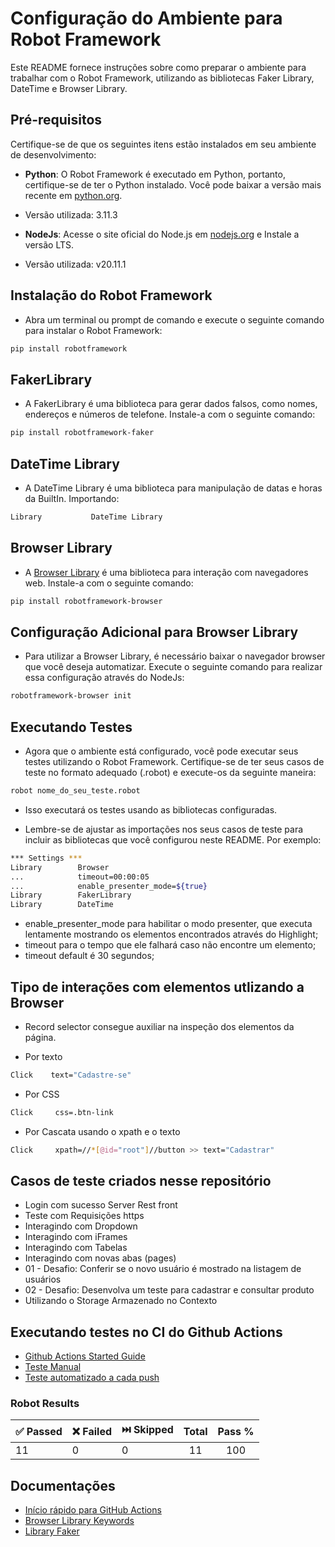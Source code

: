 # Configuração do Ambiente para Robot Framework

Este README fornece instruções sobre como preparar o ambiente para trabalhar com o Robot Framework, utilizando as bibliotecas Faker Library, DateTime e Browser Library.

## Pré-requisitos

Certifique-se de que os seguintes itens estão instalados em seu ambiente de desenvolvimento:

- **Python**: O Robot Framework é executado em Python, portanto, certifique-se de ter o Python instalado. Você pode baixar a versão mais recente em [python.org](https://www.python.org/downloads/).
- Versão utilizada: 3.11.3

- **NodeJs**: Acesse o site oficial do Node.js em [nodejs.org](https://nodejs.org/) e Instale a versão LTS.
- Versão utilizada: v20.11.1


## Instalação do Robot Framework

- Abra um terminal ou prompt de comando e execute o seguinte comando para instalar o Robot Framework:
```bash
pip install robotframework
```

## FakerLibrary
- A FakerLibrary é uma biblioteca para gerar dados falsos, como nomes, endereços e números de telefone. Instale-a com o seguinte comando:

```bash
pip install robotframework-faker
```

## DateTime Library
- A DateTime Library é uma biblioteca para manipulação de datas e horas da BuiltIn. Importando:

```bash
Library           DateTime Library
```

## Browser Library

- A [Browser Library](https://robotframework-browser.org/) é uma biblioteca para interação com navegadores web. Instale-a com o seguinte comando:

```bash
pip install robotframework-browser
```

## Configuração Adicional para Browser Library

- Para utilizar a Browser Library, é necessário baixar o navegador browser que você deseja automatizar. Execute o seguinte comando para realizar essa configuração através do NodeJs:


```bash
robotframework-browser init
```

## Executando Testes

- Agora que o ambiente está configurado, você pode executar seus testes utilizando o Robot Framework. Certifique-se de ter seus casos de teste no formato adequado (.robot) e execute-os da seguinte maneira:

```bash
robot nome_do_seu_teste.robot
```

- Isso executará os testes usando as bibliotecas configuradas.

- Lembre-se de ajustar as importações nos seus casos de teste para incluir as bibliotecas que você configurou neste README. Por exemplo:


```bash
*** Settings ***
Library        Browser
...            timeout=00:00:05
...            enable_presenter_mode=${true} 
Library        FakerLibrary
Library        DateTime
```

- enable_presenter_mode para habilitar o modo presenter, que executa lentamente mostrando os elementos encontrados através do Highlight;
- timeout para o tempo que ele falhará caso não encontre um elemento;
- timeout default é 30 segundos;

## Tipo de interações com elementos utlizando a Browser

- Record selector consegue auxiliar na inspeção dos elementos da página.

- Por texto
```bash
Click    text="Cadastre-se"
```

- Por CSS
```bash
Click     css=.btn-link
```

- Por Cascata usando o xpath e o texto
```bash
Click     xpath=//*[@id="root"]//button >> text="Cadastrar" 
```

## Casos de teste criados nesse repositório

- Login com sucesso Server Rest front
- Teste com Requisições https
- Interagindo com Dropdown
- Interagindo com iFrames
- Interagindo com Tabelas
- Interagindo com novas abas (pages)
- 01 - Desafio: Conferir se o novo usuário é mostrado na listagem de usuários
- 02 - Desafio: Desenvolva um teste para cadastrar e consultar produto
- Utilizando o Storage Armazenado no Contexto

## Executando testes no CI do Github Actions

 - [Github Actions Started Guide](https://github.com/elzasimoes/2024-robot-framework-with-playwright-building-pipeline/tree/main/.github/workflows)
 - [Teste Manual](https://github.com/elzasimoes/2024-robot-framework-with-playwright-building-pipeline/blob/main/.github/workflows/ci-tests-manual-desafio.yml)
 - [Teste automatizado a cada push](https://github.com/elzasimoes/2024-robot-framework-with-playwright-building-pipeline/blob/main/.github/workflows/ci-tests.yml)

### Robot Results
| :white_check_mark: Passed | :x: Failed | :next_track_button: Skipped | Total | Pass % |
| --- | --- | --- | :---: | :---: |
| 11 | 0 | 0 | 11 | 100

## Documentações

 - [Início rápido para GitHub Actions](https://docs.github.com/pt/actions/quickstart)
 - [Browser Library Keywords](https://marketsquare.github.io/robotframework-browser/Browser.html)
 - [Library Faker](https://pypi.org/project/robotframework-faker/)




